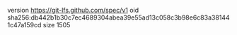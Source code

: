 version https://git-lfs.github.com/spec/v1
oid sha256:db442b1b30c7ec4689304abea39e55ad13c058c3b98e6c83a381441c47a159cd
size 1505
